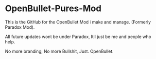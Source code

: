 # OpenBullet-Pures-Mod

This is the GitHub for the OpenBullet Mod i make and manage. (Formerly Paradox Mod).

All future updates wont be under Paradox, Itll just be me and people who help.

No more branding, No more Bullshit, Just. OpenBullet.
